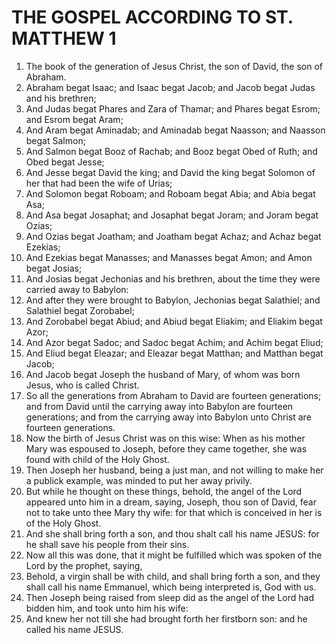 ﻿# THE GOSPEL ACCORDING TO ST. MATTHEW 1
1. The book of the generation of Jesus Christ, the son of David, the son of Abraham. 
2. Abraham begat Isaac; and Isaac begat Jacob; and Jacob begat Judas and his brethren; 
3. And Judas begat Phares and Zara of Thamar; and Phares begat Esrom; and Esrom begat Aram; 
4. And Aram begat Aminadab; and Aminadab begat Naasson; and Naasson begat Salmon; 
5. And Salmon begat Booz of Rachab; and Booz begat Obed of Ruth; and Obed begat Jesse; 
6. And Jesse begat David the king; and David the king begat Solomon of her that had been the wife of Urias; 
7. And Solomon begat Roboam; and Roboam begat Abia; and Abia begat Asa; 
8. And Asa begat Josaphat; and Josaphat begat Joram; and Joram begat Ozias; 
9. And Ozias begat Joatham; and Joatham begat Achaz; and Achaz begat Ezekias; 
10. And Ezekias begat Manasses; and Manasses begat Amon; and Amon begat Josias; 
11. And Josias begat Jechonias and his brethren, about the time they were carried away to Babylon: 
12. And after they were brought to Babylon, Jechonias begat Salathiel; and Salathiel begat Zorobabel; 
13. And Zorobabel begat Abiud; and Abiud begat Eliakim; and Eliakim begat Azor; 
14. And Azor begat Sadoc; and Sadoc begat Achim; and Achim begat Eliud; 
15. And Eliud begat Eleazar; and Eleazar begat Matthan; and Matthan begat Jacob; 
16. And Jacob begat Joseph the husband of Mary, of whom was born Jesus, who is called Christ. 
17. So all the generations from Abraham to David are fourteen generations; and from David until the carrying away into Babylon are fourteen generations; and from the carrying away into Babylon unto Christ are fourteen generations. 
18.  Now the birth of Jesus Christ was on this wise: When as his mother Mary was espoused to Joseph, before they came together, she was found with child of the Holy Ghost. 
19. Then Joseph her husband, being a just man, and not willing to make her a publick example, was minded to put her away privily. 
20. But while he thought on these things, behold, the angel of the Lord appeared unto him in a dream, saying, Joseph, thou son of David, fear not to take unto thee Mary thy wife: for that which is conceived in her is of the Holy Ghost. 
21. And she shall bring forth a son, and thou shalt call his name JESUS: for he shall save his people from their sins. 
22. Now all this was done, that it might be fulfilled which was spoken of the Lord by the prophet, saying, 
23. Behold, a virgin shall be with child, and shall bring forth a son, and they shall call his name Emmanuel, which being interpreted is, God with us. 
24. Then Joseph being raised from sleep did as the angel of the Lord had bidden him, and took unto him his wife: 
25. And knew her not till she had brought forth her firstborn son: and he called his name JESUS. 
